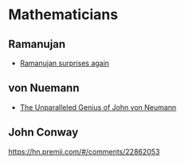 # Mathematicians


## Ramanujan

- [Ramanujan surprises again](https://news.ycombinator.com/item?id=22342682)

## von Nuemann

- [The Unparalleled Genius of John von Neumann](https://hn.premii.com/#/comments/21542753)

## John Conway

https://hn.premii.com/#/comments/22862053